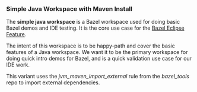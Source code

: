 ### Simple Java Workspace with Maven Install

The **simple java workspace** is a Bazel workspace used for doing basic Bazel demos and IDE testing.
It is the core use case for the [Bazel Eclipse Feature](https://github.com/salesforce/bazel-eclipse).

The intent of this workspace is to be happy-path and cover the basic features of a Java workspace.
We want it to be the primary workspace for doing quick intro demos for Bazel,
  and is a quick validation use case for our IDE work.

This variant uses the *jvm_maven_import_external* rule from the *bazel_tools* repo to import external dependencies.
